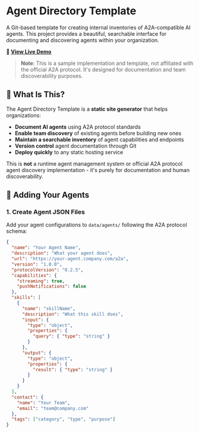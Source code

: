 # Agent Directory Template

A Git-based template for creating internal inventories of A2A-compatible AI agents. This project provides a beautiful, searchable interface for documenting and discovering agents within your organization.

**🌟 [View Live Demo](https://aymenfurter.github.io/agent-directory/)**

> **Note**: This is a sample implementation and template, not affiliated with the official A2A protocol. It's designed for documentation and team discoverability purposes.

## 🎯 What Is This?

The Agent Directory Template is a **static site generator** that helps organizations:

- **Document AI agents** using A2A protocol standards
- **Enable team discovery** of existing agents before building new ones
- **Maintain a searchable inventory** of agent capabilities and endpoints
- **Version control** agent documentation through Git
- **Deploy quickly** to any static hosting service

This is **not** a runtime agent management system or official A2A protocol agent discovery implementation - it's purely for documentation and human discoverability.

## 🔧 Adding Your Agents

### 1. Create Agent JSON Files

Add your agent configurations to `data/agents/` following the A2A protocol schema:

```json
{
  "name": "Your Agent Name",
  "description": "What your agent does",
  "url": "https://your-agent.company.com/a2a",
  "version": "1.0.0",
  "protocolVersion": "0.2.5",
  "capabilities": {
    "streaming": true,
    "pushNotifications": false
  },
  "skills": [
    {
      "name": "skillName",
      "description": "What this skill does",
      "input": {
        "type": "object",
        "properties": {
          "query": { "type": "string" }
        }
      },
      "output": {
        "type": "object",
        "properties": {
          "result": { "type": "string" }
        }
      }
    }
  ],
  "contact": {
    "name": "Your Team",
    "email": "team@company.com"
  },
  "tags": ["category", "type", "purpose"]
}
```